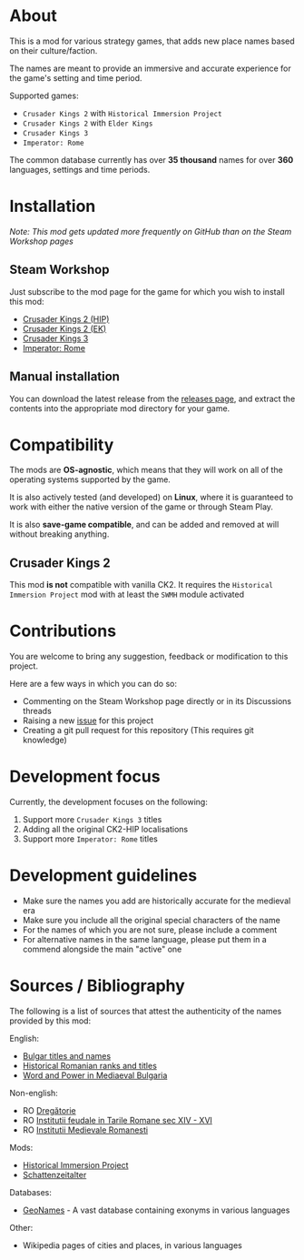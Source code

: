 # About

This is a mod for various strategy games, that adds new place names based on their culture/faction.

The names are meant to provide an immersive and accurate experience for the game's setting and time period.

Supported games:
 - `Crusader Kings 2` with `Historical Immersion Project`
 - `Crusader Kings 2` with `Elder Kings`
 - `Crusader Kings 3`
 - `Imperator: Rome`

The common database currently has over **35 thousand** names for over **360** languages, settings and time periods.

# Installation

*Note: This mod gets updated more frequently on GitHub than on the Steam Workshop pages*

## Steam Workshop

Just subscribe to the mod page for the game for which you wish to install this mod:
 - [Crusader Kings 2 (HIP)](http://steamcommunity.com/sharedfiles/filedetails/?id=1175098675)
 - [Crusader Kings 2 (EK)](https://steamcommunity.com/sharedfiles/filedetails/?id=1745899430)
 - [Crusader Kings 3](https://steamcommunity.com/sharedfiles/filedetails/?id=2217534250)
 - [Imperator: Rome](https://steamcommunity.com/sharedfiles/filedetails/?id=2219177532)

## Manual installation

You can download the latest release from the [releases page](https://github.com/hmlendea/more-cultural-names/releases), and extract the contents into the appropriate mod directory for your game.

# Compatibility

The mods are **OS-agnostic**, which means that they will work on all of the operating systems supported by the game.

It is also actively tested (and developed) on **Linux**, where it is guaranteed to work with either the native version of the game or through Steam Play.

It is also **save-game compatible**, and can be added and removed at will without breaking anything.

## Crusader Kings 2

This mod **is not** compatible with vanilla CK2. It requires the `Historical Immersion Project` mod with at least the `SWMH` module activated

# Contributions

You are welcome to bring any suggestion, feedback or modification to this project.

Here are a few ways in which you can do so:
 - Commenting on the Steam Workshop page directly or in its Discussions threads
 - Raising a new [issue](https://github.com/hmlendea/more-cultural-names/issues) for this project
 - Creating a git pull request for this repository (This requires git knowledge)

# Development focus

Currently, the development focuses on the following:

 1. Support more `Crusader Kings 3` titles
 2. Adding all the original CK2-HIP localisations
 3. Support more `Imperator: Rome` titles

# Development guidelines

 - Make sure the names you add are historically accurate for the medieval era
 - Make sure you include all the original special characters of the name
 - For the names of which you are not sure, please include a comment
 - For alternative names in the same language, please put them in a commend alongside the main "active" one

# Sources / Bibliography

The following is a list of sources that attest the authenticity of the names provided by this mod:

English:
- [Bulgar titles and names](http://www.chitatel.net/forum/topic/375-bulgar-titles-and-names/)
- [Historical Romanian ranks and titles](https://en.wikipedia.org/wiki/Historical_Romanian_ranks_and_titles)
- [Word and Power in Mediaeval Bulgaria](https://books.google.co.uk/books?id=O-j66lYzINEC)

Non-english:
- RO [Dregătorie](https://ro.wikipedia.org/wiki/Dreg%C4%83torie)
- RO [Institutii feudale in Tarile Romane sec XIV - XVI](http://www.ebacalaureat.ro/c/institutii-feudale-in-tarile-romane-sec-xiv---xvi/1158)
- RO [Institutii Medievale Romanesti](https://www.scribd.com/doc/103239549/Institutii-Medievale-Romanesti)

Mods:
- [Historical Immersion Project](https://ck2.paradoxwikis.com/Historical_Immersion_Project)
- [Schattenzeitalter](http://www.moddb.com/mods/schattenzeitalter)

Databases:
 - [GeoNames](http://www.geonames.org/) - A vast database containing exonyms in various languages

Other:
- Wikipedia pages of cities and places, in various languages
